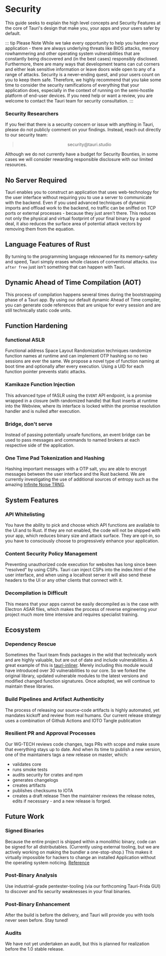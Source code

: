 # Security

This guide seeks to explain the high level concepts and Security Features at the
core of Tauri's design that make you, your apps and your users safer by default.

::: tip Please Note While we take every opportunity to help you harden your
application - there are always underlying threats like BIOS attacks, memory
rowhammering and other operating system vulnerabilities that are constantly
being discovered and (in the best cases) responsibly disclosed. Furthermore,
there are many ways that development teams can cut corners and either leak
sensitive information or leave doors wide open to any of a range of attacks.
Security is a never-ending quest, and your users count on you to keep them safe.
Therefore, we highly recommend that you take some time to consider the security
ramifications of everything that your application does, especially in the
context of running on the semi-hostile platform of end-user devices. If you need
help or want a review, you are welcome to contact the Tauri team for security
consultation. :::

### Security Researchers

If you feel that there is a security concern or issue with anything in Tauri,
please do not publicly comment on your findings. Instead, reach out directly to
our security team:

> <center>security@tauri.studio</center>

Although we do not currently have a budget for Security Bounties, in some cases
we will consider rewarding responsible disclosure with our limited resources.

## No Server Required

Tauri enables you to construct an application that uses web-technology for the
user interface without requiring you to use a server to communicate with the
backend. Even if you used advanced techniques of dynamic imports and offload
work to the backend, no traffic can be sniffed on TCP ports or external
processes - because they just aren't there. This reduces not only the physical
and virtual footprint of your final binary by a good deal, it also reduces the
surface area of potential attack vectors by removing them from the equation.

## Language Features of Rust

By turning to the programming language reknowned for its memory-safety and
speed, Tauri simply erases whole classes of conventional attacks.
`Use after free` just isn't something that can happen with Tauri.

## Dynamic Ahead of Time Compilation (AOT)

This process of compilation happens several times during the bootstrapping phase
of a Tauri app. By using our default dynamic Ahead of Time compiler, you can
generate code references that are unique for every session and are still
technically static code units.

## Function Hardening

### functional ASLR

Functional address Space Layout Randomization techniques randomize function
names at runtime and can implement OTP hashing so no two sessions are ever the
same. We propose a novel type of function naming at boot time and optionally
after every execution. Using a UID for each function pointer prevents static
attacks.

### Kamikaze Function Injection

This advanced type of fASLR using the `EVENT` API endpoint, is a promise wrapped
in a closure (with randomized handle) that Rust inserts at runtime into the
Webview, where its interface is locked within the promise resolution handler and
is nulled after execution.

### Bridge, don't serve

Instead of passing potentially unsafe functions, an event bridge can be used to
pass messages and commands to named brokers at each respective side of the
application.

### One Time Pad Tokenization and Hashing

Hashing important messages with a OTP salt, you are able to encrypt messages
between the user interface and the Rust backend. We are currently investigating
the use of additional sources of entropy such as the amazing
[Infinite Noise TRNG](https://13-37.org/en/shop/infinite-noise-trng/).

## System Features

### API Whitelisting

You have the ability to pick and choose which API functions are available to the
UI and to Rust. If they are not enabled, the code will not be shipped with your
app, which reduces binary size and attack surface. They are opt-in, so you have
to consciously choose to progressively enhance your application.

### Content Security Policy Management

Preventing unauthorized code execution for websites has long since been
"resolved" by using CSPs. Tauri can inject CSPs into the index.html of the user
interface, and when using a localhost server it will also send these headers to
the UI or any other clients that connect with it.

### Decompilation is Difficult

This means that your apps cannot be easily decompiled as is the case with
Electron ASAR files, which makes the process of reverse engineering your project
much more time intensive and requires specialist training.

## Ecosystem

### Dependency Rescue

Sometimes the Tauri team finds packages in the wild that technically work and
are highly valuable, but are out of date and include vulnerabilities. A great
example of this is [tauri-inliner](https://github.com/tauri-apps/tauri-inliner).
Merely including this module would have introduced over 30 vulnerabilities to
our core. So we forked the original library, updated vulnerable modules to the
latest versions and modified changed function signatures. Once adopted, we will
continue to maintain these libraries.

### Build Pipelines and Artifact Authenticity

The process of releasing our source-code artifacts is highly automated, yet
mandates kickoff and review from real humans. Our current release strategy uses
a combination of Github Actions and IOTO Tangle publication

### Resilient PR and Approval Processes

Our WG-TECH reviews code changes, tags PRs with scope and make ssure that
everything stays up to date. And when its time to publish a new version, one of
the maintainers tags a new release on master, which:

-   validates core
-   runs smoke tests
-   audits security for crates and npm
-   generates changelogs
-   creates artifacts
-   publishes checksums to IOTA
-   creates a draft release Then the maintainer reviews the release notes, edits
    if necessary - and a new release is forged.

## Future Work

### Signed Binaries

Because the entire project is shipped within a monolithic binary, code can be
signed for all distributables. (Currently using external tooling, but we are
actively working on making the bundler a one-stop-shop.) This makes it virtually
impossible for hackers to change an installed Application without the operating
system noticing. [Reference](https://github.com/electron/asar/issues/123)

### Post-Binary Analysis

Use industrial-grade pentester-tooling (via our forthcoming Tauri-Frida GUI) to
discover and fix security weaknesses in your final binaries.

### Post-Binary Enhancement

After the build is before the delivery, and Tauri will provide you with tools
never seen before. Stay tuned!

### Audits

We have not yet undertaken an audit, but this is planned for realization before
the 1.0 stable release.
